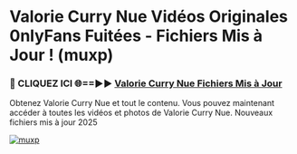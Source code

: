 # Valorie Curry Nue Vidéos Originales 0nlyFans Fuitées - Fichiers Mis à Jour ! (muxp)

<h3>🔴 CLIQUEZ ICI 🌐==►► <a href="https://tinyurl.com/2pmr4ezf" rel="nofollow">Valorie Curry Nue Fichiers Mis à Jour</a></h3>

Obtenez Valorie Curry Nue et tout le contenu. Vous pouvez maintenant accéder à toutes les vidéos et photos de Valorie Curry Nue. Nouveaux fichiers mis à jour 2025

[![muxp](https://i.imgur.com/6SNvagu.gif)](https://tinyurl.com/2pmr4ezf)
